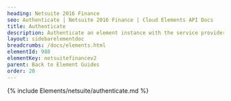 ```yaml
---
heading: Netsuite 2016 Finance
seo: Authenticate | Netsuite 2016 Finance | Cloud Elements API Docs
title: Authenticate
description: Authenticate an element instance with the service provider
layout: sidebarelementdoc
breadcrumbs: /docs/elements.html
elementId: 988
elementKey: netsuitefinancev2
parent: Back to Element Guides
order: 20
---
```


{% include Elements/netsuite/authenticate.md %}
